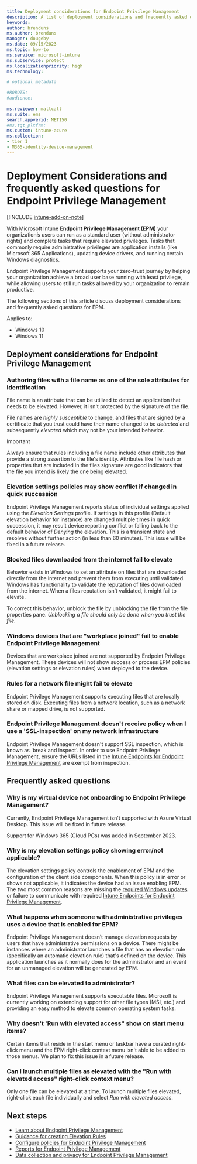 ```yaml
---
title: Deployment considerations for Endpoint Privilege Management
description: A list of deployment considerations and frequently asked questions for customers deploying Microsoft Intune Endpoint Privilege Management
keywords:
author: brenduns
ms.author: brenduns
manager: dougeby
ms.date: 09/15/2023
ms.topic: how-to
ms.service: microsoft-intune
ms.subservice: protect
ms.localizationpriority: high
ms.technology:

# optional metadata

#ROBOTS:
#audience:
 
ms.reviewer: mattcall
ms.suite: ems
search.appverid: MET150
#ms.tgt_pltfrm:
ms.custom: intune-azure
ms.collection:
- tier 1
- M365-identity-device-management
---
```


# Deployment Considerations and frequently asked questions for Endpoint Privilege Management

[!INCLUDE [intune-add-on-note](../includes/intune-add-on-note.md)]

With Microsoft Intune **Endpoint Privilege Management (EPM)** your organization’s users can run as a standard user (without administrator rights) and complete tasks that require elevated privileges. Tasks that commonly require administrative privileges are application installs (like Microsoft 365 Applications), updating device drivers, and running certain Windows diagnostics.

Endpoint Privilege Management supports your zero-trust journey by helping your organization achieve a broad user base running with least privilege, while allowing users to still run tasks allowed by your organization to remain productive.

The following sections of this article discuss deployment considerations and frequently asked questions for EPM.

Applies to:

- Windows 10
- Windows 11

## Deployment considerations for Endpoint Privilege Management

### Authoring files with a file name as one of the sole attributes for identification

File name is an attribute that can be utilized to detect an application that needs to be elevated. However, it isn't protected by the signature of the file.

File names are *highly susceptible* to change, and files that are signed by a certificate that you trust could have their name changed to be *detected* and subsequently *elevated* which may not be your intended behavior.

> [!IMPORTANT]
> Always ensure that rules including a file name include other attributes that provide a strong assertion to the file's identity. Attributes like file hash or properties that are included in the files signature are good indicators that the file you intend is likely the one being elevated.

### Elevation settings policies may show conflict if changed in quick succession

Endpoint Privilege Management reports status of individual settings applied using the *Elevation Settings* profile. If settings in this profile (Default elevation behavior for instance) are changed multiple times in quick succession, it may result device reporting conflict or falling back to the default behavior of *Denying* the elevation. This is a transient state and resolves without further action (in less than 60 minutes). This issue will be fixed in a future release.

### Blocked files downloaded from the internet fail to elevate

Behavior exists in Windows to set an attribute on files that are downloaded directly from the internet and prevent them from executing until validated. Windows has functionality to validate the reputation of files downloaded from the internet. When a files reputation isn't validated, it might fail to elevate. 

To correct this behavior, unblock the file by unblocking the file from the file properties pane. *Unblocking a file should only be done when you trust the file*.

### Windows devices that are "workplace joined" fail to enable Endpoint Privilege Management

Devices that are workplace joined are not supported by Endpoint Privilege Management. These devices will not show success or process EPM policies (elevation settings or elevation rules) when deployed to the device.

### Rules for a network file might fail to elevate

Endpoint Privilege Management supports executing files that are locally stored on disk. Executing files from a network location, such as a network share or mapped drive, is not supported.

### Endpoint Privilege Management doesn't receive policy when I use a 'SSL-inspection' on my network infrastructure

Endpoint Privilege Management doesn't support SSL inspection, which is known as 'break and inspect'. In order to use Endpoint Privilege Management, ensure the URLs listed in the [Intune Endpoints for Endpoint Privilege Management](../fundamentals/intune-endpoints.md#microsoft-intune-endpoint-privilege-management) are exempt from inspection.

## Frequently asked questions

### Why is my virtual device not onboarding to Endpoint Privilege Management?

Currently, Endpoint Privilege Management isn't supported with Azure Virtual Desktop. This issue will be fixed in future release.

Support for Windows 365 (Cloud PCs) was added in September 2023.

### Why is my elevation settings policy showing error/not applicable?

The elevation settings policy controls the enablement of EPM and the configuration of the client side components. When this policy is in error or shows not applicable, it indicates the device had an issue enabling EPM. The two most common reasons are missing the [required Windows updates](../protect/epm-overview.md#requirements) or failure to communicate with required [Intune Endpoints for Endpoint Privilege Management](../fundamentals/intune-endpoints.md#microsoft-intune-endpoint-privilege-management).

### What happens when someone with administrative privileges uses a device that is enabled for EPM?

Endpoint Privilege Management doesn’t manage elevation requests by users that have administrative permissions on a device. There might be instances where an administrator launches a file that has an elevation rule (specifically an automatic elevation rule) that's defined on the device. This application launches as it normally does for the administrator and an event for an unmanaged elevation will be generated by EPM.

### What files can be elevated to administrator?

Endpoint Privilege Management supports executable files. Microsoft is currently working on extending support for other file types (MSI, etc.) and providing an easy method to elevate common operating system tasks.

### Why doesn't 'Run with elevated access" show on start menu items?

Certain items that reside in the start menu or taskbar have a curated right-click menu and the EPM right-click context menu isn't able to be added to those menus. We plan to fix this issue in a future release.

### Can I launch multiple files as elevated with the "Run with elevated access" right-click context menu?

Only one file can be elevated at a time. To launch multiple files elevated, right-click each file individually and select *Run with elevated access*.

## Next steps

- [Learn about Endpoint Privilege Management](../protect/epm-overview.md)
- [Guidance for creating Elevation Rules](../protect/epm-guidance-for-creating-rules.md)
- [Configure policies for Endpoint Privilege Management](../protect/epm-policies.md)
- [Reports for Endpoint Privilege Management](../protect/epm-policies.md)
- [Data collection and privacy for Endpoint Privilege Management](../protect/epm-data-collection.md)
